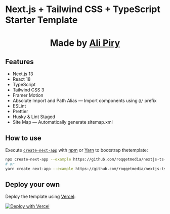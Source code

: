# Next.js + Tailwind CSS + TypeScript Starter Template

<div align="center">
  <h1>Made by <a href="https://github.com/alipiry">Ali Piry</a></h1>
</div>

## Features

- Next.js 13
- React 18
- TypeScript
- Tailwind CSS 3
- Framer Motion
- Absolute Import and Path Alias — Import components using `@/` prefix
- ESLint
- Prettier
- Husky & Lint Staged
- Site Map — Automatically generate sitemap.xml

## How to use

Execute [`create-next-app`](https://github.com/vercel/next.js/tree/canary/packages/create-next-app) with [npm](https://docs.npmjs.com/cli/init) or [Yarn](https://yarnpkg.com/lang/en/docs/cli/create/) to bootstrap thetemplate:

```bash
npx create-next-app --example https://github.com/roqqetmedia/nextjs-ts-tailwind-starter nextjs-ts-tailwind-starter
# or
yarn create next-app --example https://github.com/roqqetmedia/nextjs-ts-tailwind-starter nextjs-ts-tailwind-starter
```

## Deploy your own

Deploy the template using [Vercel](https://vercel.com?utm_source=github&utm_medium=readme&utm_campaign=next-template):

[![Deploy with Vercel](https://vercel.com/button)](https://vercel.com/new/git/external?repository-url=https://github.com/roqqetmedia/nextjs-ts-tailwind-starter)
